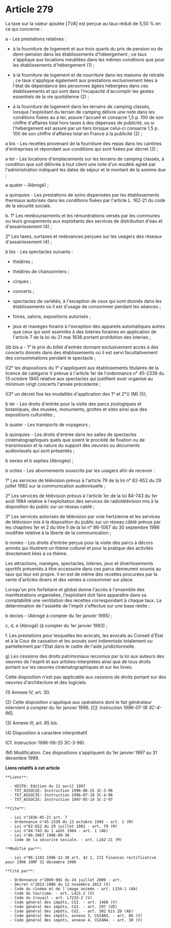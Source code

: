 # Article 279

La taxe sur la valeur ajoutée [*TVA*] est perçue au taux réduit de 5,50 % en ce qui concerne :

a - Les prestations relatives :

- à la fourniture de logement et aux trois quarts du prix de pension ou de demi-pension dans les établissements
d'hébergement ; ce taux s'applique aux locations meublées dans les mêmes conditions que pour les établissements d'hébergement
(1) ;

- à la fourniture de logement et de nourriture dans les maisons de retraite ; ce taux s'applique également aux prestations
exclusivement liées à l'état de dépendance des personnes âgées hébergées dans ces établissements et qui sont dans
l'incapacité d'accomplir les gestes essentiels de la vie quotidienne (2) ;

- à la fourniture de logement dans les terrains de camping classés, lorsque l'exploitant du terrain de camping délivre une
note dans les conditions fixées au a ter, assure l'accueil et consacre 1,5 p. 100 de son chiffre d'affaires total hors taxes
à des dépenses de publicité, ou si l'hébergement est assuré par un tiers lorsque celui-ci consacre 1,5 p. 100 de son chiffre
d'affaires total en France à la publicité (2) ;

a bis - Les recettes provenant de la fourniture des repas dans les cantines d'entreprises et répondant aux conditions qui
sont fixées par décret (3) ;

a ter - Les locations d'emplacements sur les terrains de camping classés, à condition que soit délivrée à tout client une
note d'un modèle agréé par l'administration indiquant les dates de séjour et le montant de la somme due ;

a quater - (Abrogé) ;

a quinquies - Les prestations de soins dispensées par les établissements thermaux autorisés dans les conditions fixées par
l'article L. 162-21 du code de la sécurité sociale.

b. 1° Les remboursements et les rémunérations versés par les communes ou leurs groupements aux exploitants des services de
distribution d'eau et d'assainissement (4) ;

2° Les taxes, surtaxes et redevances perçues sur les usagers des réseaux d'assainissement (4) ;

b bis - Les spectacles suivants :

- théâtres ;

- théâtres de chansonniers ;

- cirques ;

- concerts ;

- spectacles de variétés, à l'exception de ceux qui sont donnés dans les établissements où il est d'usage de consommer
pendant les séances ;

- foires, salons, expositions autorisés ;

- jeux et manèges forains à l'exception des appareils automatiques autres que ceux qui sont assimilés à des loteries foraines
en application de l'article 7 de la loi du 21 mai 1836 portant prohibition des loteries ;

((b bis a - 1° le prix du billet d'entrée donnant exclusivement accès à des concerts donnés dans des établissements où il est
servi facultativement des consommations pendant le spectacle ;

((2° les dispositions du 1° s'appliquent aux établissements titulaires de la licence de catégorie V prévue à l'article 1er de
l'ordonnance n° 45-2339 du 13 octobre 1945 relative aux spectacles qui justifient avoir organisé au minimum vingt concerts
l'année précédente ;

((3° un décret fixe les modalités d'application des 1° et 2°)) (M) (5);

b ter - Les droits d'entrée pour la visite des parcs zoologiques et botaniques, des musées, monuments, grottes et sites ainsi
que des expositions culturelles ;

b quater - Les transports de voyageurs ;

b quinquies - Les droits d'entrée dans les salles de spectacles cinématographiques quels que soient le procédé de fixation ou
de transmission et la nature du support des oeuvres ou documents audiovisuels qui sont présentés ;

b sexies et b septies (Abrogés) ;

b octies - Les abonnements souscrits par les usagers afin de recevoir :

1° Les services de télévision prévus à l'article 79 de la loi n° 82-652 du 29 juillet 1982 sur la communication
audiovisuelle ;

2° Les services de télévision prévus à l'article 1er de la loi 84-743 du 1er août 1984 relative à l'exploitation des services
de radiotélévision mis à la disposition du public sur un réseau cablé ;

3° Les services autorisés de télévision par voie hertzienne et les services de télévision mis à la disposition du public sur
un réseau câblé prévus par les chapitres 1er et 2 du titre II de la loi n° 86-1067 du 30 septembre 1986 modifiée relative à
la liberté de la communication ;

b nonies - Les droits d'entrée perçus pour la visite des parcs à décors animés qui illustrent un thème culturel et pour la
pratique des activités directement liées à ce thème.

Les attractions, manèges, spectacles, loteries, jeux et divertissements sportifs présentés à titre accessoire dans ces parcs
demeurent soumis au taux qui leur est propre. Il en est de même des recettes procurées par la vente d'articles divers et des
ventes à consommer sur place.

Lorsqu'un prix forfaitaire et global donne l'accès à l'ensemble des manifestations organisées, l'exploitant doit faire
apparaître dans sa comptabilité une ventilation des recettes correspondant à chaque taux. La détermination de l'assiette de
l'impôt s'effectue sur une base réelle ;

b decies - (Abrogé à compter du 1er janvier 1995) ;

c, d, e (Abrogé) (à compter du 1er janvier 1993) ;

f. Les prestations pour lesquelles les avocats, les avocats au Conseil d'Etat et à la Cour de cassation et les avoués sont
indemnisés totalement ou partiellement par l'Etat dans le cadre de l'aide juridictionnelle.

g) Les cessions des droits patrimoniaux reconnus par la loi aux auteurs des oeuvres de l'esprit et aux artistes-interprètes
ainsi que de tous droits portant sur les oeuvres cinématographiques et sur les livres.

Cette disposition n'est pas applicable aux cessions de droits portant sur des oeuvres d'architecture et des logiciels.

(1) Annexe IV, art. 30.

(2) Cette disposition s'applique aux opérations dont le fait générateur intervient à compter du 1er janvier 1996. [*Cf.
Instruction 1996-07-18 3C-4-96*].

(3) Annexe III, art. 85 bis.

(4) Disposition à caractère interprétatif.

(Cf. Instruction 1996-06-25 3C-3-96).

(M) Modification. Ces dispositions s'appliquent du 1er janvier 1997 au 31 décembre 1999.

**Liens relatifs à cet article**

	**Liens**:

	  - HISTO: Edition du 11 avril 1997
	  - TXT_ASSOCIE: Instruction 1996-06-25 3C-3-96
	  - TXT_ASSOCIE: Instruction 1996-07-18 3C-4-96
	  - TXT_ASSOCIE: Instruction 1997-05-14 3C-2-97

	**Cite**:

	  - Loi n°1836-05-21 art. 7
	  - Ordonnance n°45-2339 du 13 octobre 1945 - art. 1 (M)
	  - Loi n°82-652 du 29 juillet 1982 - art. 79 (M)
	  - Loi n°84-743 du 1 août 1984 - art. 1 (Ab)
	  - Loi n°86-1067 1986-09-30
	  - Code de la sécurité sociale. - art. L162-21 (M)

	**Modifié par**:

	  - Loi n°96-1182 1996-12-30 art. 42 I, III Finances rectificative pour 1996 JORF 31 décembre 1996

	**Cité par**:

	  - Ordonnance n°2009-901 du 24 juillet 2009 - art.
	  - Décret n°2013-1006 du 12 novembre 2013 (V)
	  - Code du cinéma et de l'image animée - art. L334-1 (Ab)
	  - Code du tourisme. - art. L421-2 (V)
	  - Code du travail - art. L7233-2 (V)
	  - Code général des impôts, CGI. - art. 1460 (V)
	  - Code général des impôts, CGI. - art. 297 (VD)
	  - Code général des impôts, CGI. - art. 302 bis ZO (Ab)
	  - Code général des impôts, annexe 3, CGIAN3. - art. 86 (V)
	  - Code général des impôts, annexe 4, CGIAN4. - art. 30 (V)
